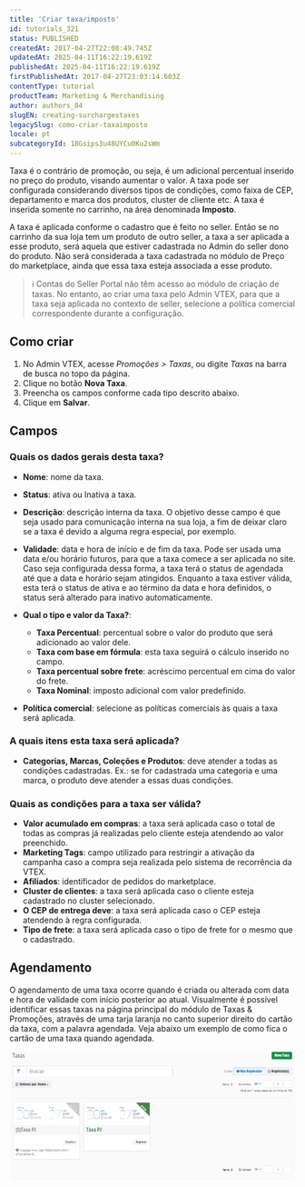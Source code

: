 ```yaml
---
title: 'Criar taxa/imposto'
id: tutorials_321
status: PUBLISHED
createdAt: 2017-04-27T22:08:49.745Z
updatedAt: 2025-04-11T16:22:19.619Z
publishedAt: 2025-04-11T16:22:19.619Z
firstPublishedAt: 2017-04-27T23:03:14.603Z
contentType: tutorial
productTeam: Marketing & Merchandising
author: authors_84
slugEN: creating-surchargestaxes
legacySlug: como-criar-taxaimposto
locale: pt
subcategoryId: 18Gsips3u48UYCu0Ku2sWm
---
```


Taxa é o contrário de promoção, ou seja, é um adicional percentual inserido no preço do produto, visando aumentar o valor. A taxa pode ser configurada considerando diversos tipos de condições, como faixa de CEP, departamento e marca dos produtos, cluster de cliente etc. A taxa é inserida somente no carrinho, na área denominada **Imposto**.

A taxa é aplicada conforme o cadastro que é feito no seller. Então se no carrinho da sua loja tem um produto de outro seller, a taxa a ser aplicada a esse produto, será aquela que estiver cadastrada no Admin do seller dono do produto. Não será considerada a taxa cadastrada no módulo de Preço do marketplace, ainda que essa taxa esteja associada a esse produto.

> ℹ️ Contas do Seller Portal não têm acesso ao módulo de criação de taxas. No entanto, ao criar uma taxa pelo Admin VTEX, para que a taxa seja aplicada no contexto de seller, selecione a política comercial correspondente durante a configuração.

## Como criar

1. No Admin VTEX, acesse *Promoções > Taxas*, ou digite *Taxas* na barra de busca no topo da página.
2. Clique no botão **Nova Taxa**.
3. Preencha os campos conforme cada tipo descrito abaixo.
4. Clique em **Salvar**.

## Campos

### Quais os dados gerais desta taxa?

- **Nome**: nome da taxa.
- **Status**: ativa ou Inativa a taxa.
- **Descrição**: descrição interna da taxa. O objetivo desse campo é que seja usado para comunicação interna na sua loja, a fim de deixar claro se a taxa é devido a alguma regra especial, por exemplo.
- **Validade**: data e hora de início e de fim da taxa. Pode ser usada uma data e/ou horário futuros, para que a taxa comece a ser aplicada no site. Caso seja configurada dessa forma, a taxa terá o status de agendada até que a data e horário sejam atingidos. Enquanto a taxa estiver válida, esta terá o status de ativa e ao término da data e hora definidos, o status será alterado para inativo automaticamente.
- **Qual o tipo e valor da Taxa?**:
  - **Taxa Percentual**: percentual sobre o valor do produto que será adicionado ao valor dele.
  - **Taxa com base em fórmula**: esta taxa seguirá o cálculo inserido no campo.
  - **Taxa percentual sobre frete**: acréscimo percentual em cima do valor do frete.
  - **Taxa Nominal**: imposto adicional com valor predefinido.

- **Política comercial**: selecione as políticas comerciais às quais a taxa será aplicada.

### A quais itens esta taxa será aplicada?

- **Categorias, Marcas, Coleções e Produtos**: deve atender a todas as condições cadastradas. Ex.: se for cadastrada uma categoria e uma marca, o produto deve atender a essas duas condições.

### Quais as condições para a taxa ser válida?

- **Valor acumulado em compras**: a taxa será aplicada caso o total de todas as compras já realizadas pelo cliente esteja atendendo ao valor preenchido.
- **Marketing Tags**: campo utilizado para restringir a ativação da campanha caso a compra seja realizada pelo sistema de recorrência da VTEX.
- **Afiliados**: identificador de pedidos do marketplace.
- **Cluster de clientes**: a taxa será aplicada caso o cliente esteja cadastrado no cluster selecionado.
- **O CEP de entrega deve**: a taxa será aplicada caso o CEP esteja atendendo à regra configurada.
- **Tipo de frete**: a taxa será aplicada caso o tipo de frete for o mesmo que o cadastrado.

## Agendamento

O agendamento de uma taxa ocorre quando é criada ou alterada com data e hora de validade com início posterior ao atual. Visualmente é possível identificar essas taxas na página principal do módulo de Taxas & Promoções, através de uma tarja laranja no canto superior direito do cartão da taxa, com a palavra agendada. Veja abaixo um exemplo de como fica o cartão de uma taxa quando agendada.

![agendamento.pt](https://raw.githubusercontent.com/vtexdocs/help-center-content/refs/heads/main/docs/pt/tutorials/promotions-&-taxes/taxes/como-criar-taxaimposto_1.png)
